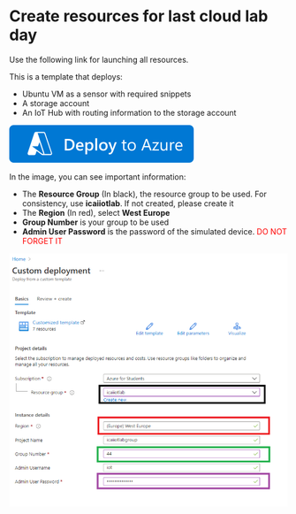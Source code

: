 # Create resources for last cloud lab day

Use the following link for launching all resources. <br/>

This is a template that deploys:
- Ubuntu VM as a sensor with required snippets
- A storage account 
- An IoT Hub with routing information to the storage account

[![Deploy To Azure](https://raw.githubusercontent.com/Azure/azure-quickstart-templates/master/1-CONTRIBUTION-GUIDE/images/deploytoazure.svg?sanitize=true)](https://portal.azure.com/#create/Microsoft.Template/uri/https%3A%2F%2Fraw.githubusercontent.com%2FSeryioGonzalez%2FAzure_IoT_Lab%2Fmaster%2Ffinalday%2Fazuredeploy.json)  

In the image, you can see important information:
- The **Resource Group** (In black), the resource group to be used. For consistency, use **icaiiotlab**. If not created, please create it
- The **Region** (In red), select **West Europe**
- **Group Number** is your group to be used
- **Admin User Password** is the password of the simulated device. <span style="color:red">DO NOT FORGET IT</span>

![Lab deployment](../images/deployment-2.png "Deploy lab")
